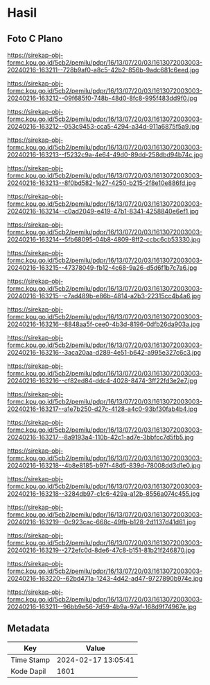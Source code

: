 # Hasil

## Foto C Plano

https://sirekap-obj-formc.kpu.go.id/5cb2/pemilu/pdpr/16/13/07/20/03/1613072003003-20240216-163211--728b9af0-a8c5-42b2-856b-9adc681c6eed.jpg

https://sirekap-obj-formc.kpu.go.id/5cb2/pemilu/pdpr/16/13/07/20/03/1613072003003-20240216-163212--09f685f0-748b-48d0-8fc8-995f483dd9f0.jpg

https://sirekap-obj-formc.kpu.go.id/5cb2/pemilu/pdpr/16/13/07/20/03/1613072003003-20240216-163212--053c9453-cca5-4294-a34d-911a6875f5a9.jpg

https://sirekap-obj-formc.kpu.go.id/5cb2/pemilu/pdpr/16/13/07/20/03/1613072003003-20240216-163213--f5232c9a-4e64-49d0-89dd-258dbd94b74c.jpg

https://sirekap-obj-formc.kpu.go.id/5cb2/pemilu/pdpr/16/13/07/20/03/1613072003003-20240216-163213--8f0bd582-1e27-4250-b215-2f8e10e886fd.jpg

https://sirekap-obj-formc.kpu.go.id/5cb2/pemilu/pdpr/16/13/07/20/03/1613072003003-20240216-163214--c0ad2049-e419-47b1-8341-4258840e6ef1.jpg

https://sirekap-obj-formc.kpu.go.id/5cb2/pemilu/pdpr/16/13/07/20/03/1613072003003-20240216-163214--5fb68095-04b8-4809-8ff2-ccbc6cb53330.jpg

https://sirekap-obj-formc.kpu.go.id/5cb2/pemilu/pdpr/16/13/07/20/03/1613072003003-20240216-163215--47378049-fb12-4c68-9a26-d5d6f1b7c7a6.jpg

https://sirekap-obj-formc.kpu.go.id/5cb2/pemilu/pdpr/16/13/07/20/03/1613072003003-20240216-163215--c7ad489b-e86b-4814-a2b3-22315cc4b4a6.jpg

https://sirekap-obj-formc.kpu.go.id/5cb2/pemilu/pdpr/16/13/07/20/03/1613072003003-20240216-163216--8848aa5f-cee0-4b3d-8196-0dfb26da903a.jpg

https://sirekap-obj-formc.kpu.go.id/5cb2/pemilu/pdpr/16/13/07/20/03/1613072003003-20240216-163216--3aca20aa-d289-4e51-b642-a995e327c6c3.jpg

https://sirekap-obj-formc.kpu.go.id/5cb2/pemilu/pdpr/16/13/07/20/03/1613072003003-20240216-163216--cf82ed84-ddc4-4028-8474-3ff22fd3e2e7.jpg

https://sirekap-obj-formc.kpu.go.id/5cb2/pemilu/pdpr/16/13/07/20/03/1613072003003-20240216-163217--a1e7b250-d27c-4128-a4c0-93bf30fab4b4.jpg

https://sirekap-obj-formc.kpu.go.id/5cb2/pemilu/pdpr/16/13/07/20/03/1613072003003-20240216-163217--8a9193a4-110b-42c1-ad7e-3bbfcc7d5fb5.jpg

https://sirekap-obj-formc.kpu.go.id/5cb2/pemilu/pdpr/16/13/07/20/03/1613072003003-20240216-163218--4b8e8185-b97f-48d5-839d-78008dd3d1e0.jpg

https://sirekap-obj-formc.kpu.go.id/5cb2/pemilu/pdpr/16/13/07/20/03/1613072003003-20240216-163218--3284db97-c1c6-429a-a12b-8556a074c455.jpg

https://sirekap-obj-formc.kpu.go.id/5cb2/pemilu/pdpr/16/13/07/20/03/1613072003003-20240216-163219--0c923cac-668c-49fb-b128-2d1137d41d61.jpg

https://sirekap-obj-formc.kpu.go.id/5cb2/pemilu/pdpr/16/13/07/20/03/1613072003003-20240216-163219--272efc0d-8de6-47c8-b151-81b21f246870.jpg

https://sirekap-obj-formc.kpu.go.id/5cb2/pemilu/pdpr/16/13/07/20/03/1613072003003-20240216-163220--62bd471a-1243-4d42-ad47-9727890b974e.jpg

https://sirekap-obj-formc.kpu.go.id/5cb2/pemilu/pdpr/16/13/07/20/03/1613072003003-20240216-163211--96bb9e56-7d59-4b9a-97af-168d9f74967e.jpg


## Metadata

| Key        | Value               |
| ---------- | ------------------- |
| Time Stamp | 2024-02-17 13:05:41 |
| Kode Dapil | 1601                |



